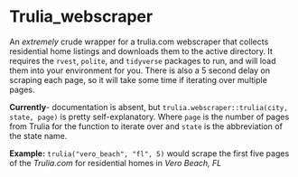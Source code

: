 # Trulia_webscraper
An _extremely_ crude wrapper for a trulia.com webscraper that collects residential home listings and downloads them to the active directory. 
It requires the `rvest`, `polite`, and `tidyverse` packages to run, and will load them into your environment for you. There is also a 5 second delay on scraping each page, so it will take some time if iterating over multiple pages.

**Currently**- documentation is absent, but `trulia.webscraper::trulia(city, state, page)` is pretty self-explanatory. 
Where `page` is the number of pages from Trulia for the function to iterate over and `state` is the abbreviation of the state name.

**Example:** `trulia("vero_beach", "fl", 5)` would scrape the first five pages of the _Trulia.com_ for residential homes in _Vero Beach, FL_
